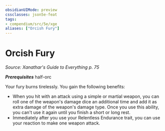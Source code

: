 ```yaml
---
obsidianUIMode: preview
cssclasses: json5e-feat
tags:
- compendium/src/5e/xge
aliases: ["Orcish Fury"]
---
```

# Orcish Fury
*Source: Xanathar's Guide to Everything p. 75*  

***Prerequisites*** half-orc

Your fury burns tirelessly. You gain the following benefits:

- When you hit with an attack using a simple or martial weapon, you can roll one of the weapon's damage dice an additional time and add it as extra damage of the weapon's damage type. Once you use this ability, you can't use it again until you finish a short or long rest.  
- Immediately after you use your Relentless Endurance trait, you can use your reaction to make one weapon attack.